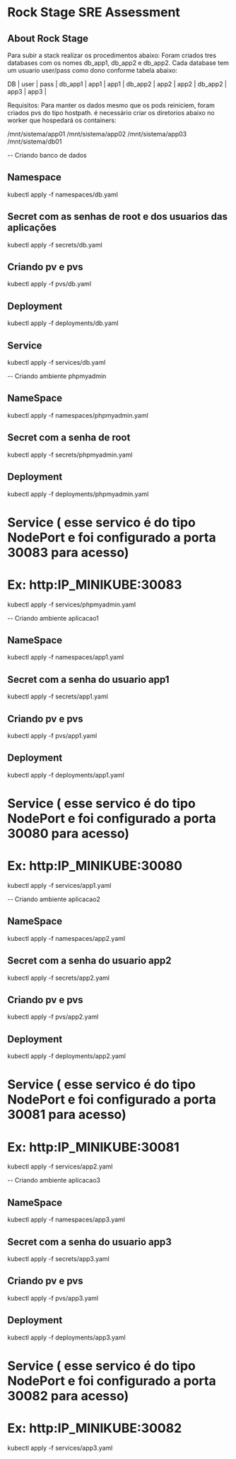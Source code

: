 # Rock Stage SRE Assessment

## About Rock Stage

Para subir a stack realizar os procedimentos abaixo:
Foram criados tres databases com os nomes db_app1, db_app2 e db_app2. Cada database tem um usuario user/pass como dono conforme tabela abaixo:

DB      | user | pass |
db_app1 | app1 | app1 |
db_app2 | app2 | app2 |
db_app2 | app3 | app3 |

Requisitos: Para manter os dados mesmo que os pods reiniciem, foram criados pvs do tipo hostpath. é necessário criar os diretorios abaixo no worker que hospedará os containers:

/mnt/sistema/app01
/mnt/sistema/app02
/mnt/sistema/app03
/mnt/sistema/db01

--  Criando banco de dados

## Namespace
kubectl apply -f namespaces/db.yaml

## Secret com as senhas de root e dos usuarios das aplicações
kubectl apply -f secrets/db.yaml

## Criando pv e pvs
kubectl apply -f pvs/db.yaml

## Deployment
kubectl apply -f deployments/db.yaml

## Service
kubectl apply -f services/db.yaml

-- Criando ambiente phpmyadmin
## NameSpace
kubectl apply -f namespaces/phpmyadmin.yaml

## Secret com a senha de root 
kubectl apply -f secrets/phpmyadmin.yaml

## Deployment
kubectl apply -f deployments/phpmyadmin.yaml

# Service ( esse servico é do tipo NodePort e foi configurado a porta 30083 para acesso)
# Ex: http:IP_MINIKUBE:30083
kubectl apply -f services/phpmyadmin.yaml

-- Criando ambiente aplicacao1
## NameSpace
kubectl apply -f namespaces/app1.yaml

## Secret com a senha do usuario app1
kubectl apply -f secrets/app1.yaml

## Criando pv e pvs
kubectl apply -f pvs/app1.yaml

## Deployment
kubectl apply -f deployments/app1.yaml

# Service ( esse servico é do tipo NodePort e foi configurado a porta 30080 para acesso)
# Ex: http:IP_MINIKUBE:30080
kubectl apply -f services/app1.yaml

-- Criando ambiente aplicacao2
## NameSpace
kubectl apply -f namespaces/app2.yaml

## Secret com a senha do usuario app2
kubectl apply -f secrets/app2.yaml

## Criando pv e pvs
kubectl apply -f pvs/app2.yaml

## Deployment
kubectl apply -f deployments/app2.yaml

# Service ( esse servico é do tipo NodePort e foi configurado a porta 30081 para acesso)
# Ex: http:IP_MINIKUBE:30081
kubectl apply -f services/app2.yaml


-- Criando ambiente aplicacao3
## NameSpace
kubectl apply -f namespaces/app3.yaml

## Secret com a senha do usuario app3
kubectl apply -f secrets/app3.yaml

## Criando pv e pvs
kubectl apply -f pvs/app3.yaml

## Deployment
kubectl apply -f deployments/app3.yaml

# Service ( esse servico é do tipo NodePort e foi configurado a porta 30082 para acesso)
# Ex: http:IP_MINIKUBE:30082
kubectl apply -f services/app3.yaml
